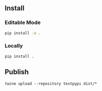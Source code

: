 ## Install

### Editable Mode

```zsh
pip install -e .
```

### Locally

```zsh
pip install .
```

## Publish

```shell
twine upload --repository testpypi dist/*
```

